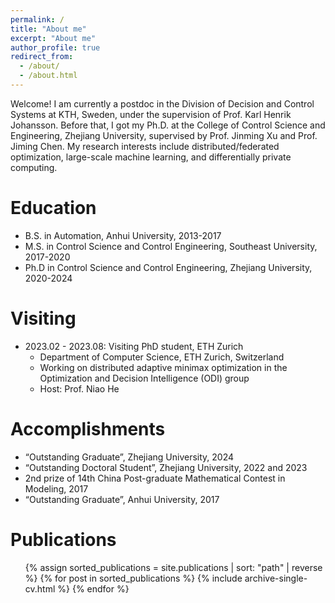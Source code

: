 ```yaml
---
permalink: /
title: "About me"
excerpt: "About me"
author_profile: true
redirect_from: 
  - /about/
  - /about.html
---
```


Welcome! I am currently a postdoc in the Division of Decision and Control Systems at KTH, Sweden, under the supervision of Prof. Karl Henrik Johansson. Before that, I got my Ph.D. at the College of Control Science and Engineering, Zhejiang University, supervised by Prof. Jinming Xu and Prof. Jiming Chen. My research interests include distributed/federated optimization, large-scale machine learning, and differentially private computing.

Education
======
* B.S. in Automation, Anhui University, 2013-2017
* M.S. in Control Science and Control Engineering, Southeast University, 2017-2020
* Ph.D in Control Science and Control Engineering, Zhejiang University, 2020-2024

Visiting
======
* 2023.02 - 2023.08:  Visiting PhD student, ETH Zurich
  * Department of Computer Science, ETH Zurich, Switzerland
  * Working on distributed adaptive minimax optimization in the Optimization and Decision Intelligence (ODI) group
  * Host: Prof. Niao He

Accomplishments
======
* “Outstanding Graduate”, Zhejiang University, 2024
* “Outstanding Doctoral Student”, Zhejiang University, 2022 and 2023
* 2nd prize of 14th China Post-graduate Mathematical Contest in Modeling, 2017
* “Outstanding Graduate”, Anhui University, 2017

Publications
======
  <ul>
  {% assign sorted_publications = site.publications | sort: "path" | reverse %}
  {% for post in sorted_publications %}
    {% include archive-single-cv.html %}
  {% endfor %}
</ul>



